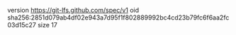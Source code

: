 version https://git-lfs.github.com/spec/v1
oid sha256:2851d079ab4df02e943a7d95f1f802889992bc4cd23b79fc6f6aa2fc03d15c27
size 17

